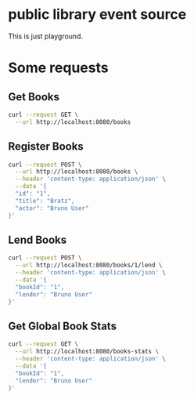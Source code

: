 # public library event source

This is just playground.

# Some requests

## Get Books

```bash
curl --request GET \
  --url http://localhost:8080/books
```


## Register Books

```bash
curl --request POST \
  --url http://localhost:8080/books \
  --header 'content-type: application/json' \
  --data '{
  "id": "1",
  "title": "Bratz",
  "actor": "Bruno User"
}'
```


## Lend Books

```bash
curl --request POST \
  --url http://localhost:8080/books/1/lend \
  --header 'content-type: application/json' \
  --data '{
  "bookId": "1",
  "lender": "Bruno User"
}'

```


## Get Global Book Stats

```bash
curl --request GET \
  --url http://localhost:8080/books-stats \
  --header 'content-type: application/json' \
  --data '{
  "bookId": "1",
  "lender": "Bruno User"
}'
```
